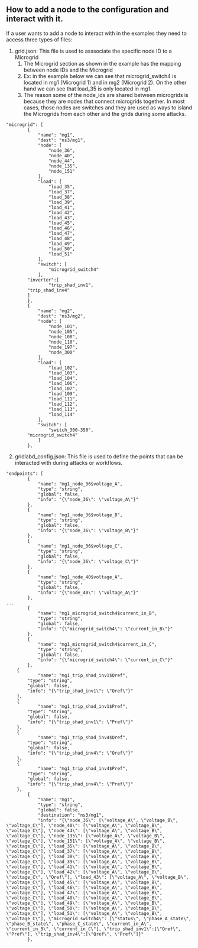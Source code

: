 ## How to add a node to the configuration and interact with it.

If a user wants to add a node to interact with in the examples they need to access three types of files:

1. grid.json: This file is used to asssociate the specific node ID to a Microgrid
    1. The Microgrid section as shown in the example has the mapping between node IDs and the Microgrid
    2. Ex: in the example below we can see that microgrid\_switch4 is located in mg1 (Microgrid 1) and in mg2 (Microgrid 2). On the other hand we can see that load\_35 is only located in mg1.  
    3. The reason some of the node\_ids are shared between microgrids is because they are nodes that connect microgrids together. In most cases, those nodes are switches and they are used as ways to island the Microgrids from each other and the grids during some attacks. 

```
"microgrid": [
        {
            "name": "mg1",
            "dest": "ns3/mg1",
            "node": [
                "node_36",
                "node_40",
                "node_44",
                "node_135",
                "node_151"
            ],
            "load": [
                "load_35",
                "load_37",
                "load_38",
                "load_39",
                "load_41",
                "load_42",
                "load_43",
                "load_45",
                "load_46",
                "load_47",
                "load_48",
                "load_49",
                "load_50",
                "load_51"
            ],
            "switch": [
                "microgrid_switch4"
            ],
	    "inverter":[
                "trip_shad_inv1",
		"trip_shad_inv4"
	    ]
        },
        {
            "name": "mg2",
            "dest": "ns3/mg2",
            "node": [
                "node_101",
                "node_105",
                "node_108",
                "node_110",
                "node_197",
                "node_300"
            ],
            "load": [
                "load_102",
                "load_103",
                "load_104",
                "load_106",
                "load_107",
                "load_109",
                "load_111",
                "load_112",
                "load_113",
                "load_114"
            ],
            "switch": [
                "switch_300-350",
		"microgrid_switch4"
            ]
        },
```

2. gridlabd\_config.json: This file is used to define the points that can be interacted with during attacks or workflows. 

```
"endpoints": [
        {
            "name": "mg1_node_36$voltage_A",
            "type": "string",
            "global": false,
            "info": "{\"node_36\": \"voltage_A\"}"
        },
        {
            "name": "mg1_node_36$voltage_B",
            "type": "string",
            "global": false,
            "info": "{\"node_36\": \"voltage_B\"}"
        },
        {
            "name": "mg1_node_36$voltage_C",
            "type": "string",
            "global": false,
            "info": "{\"node_36\": \"voltage_C\"}"
        },
        {
            "name": "mg1_node_40$voltage_A",
            "type": "string",
            "global": false,
            "info": "{\"node_40\": \"voltage_A\"}"
        },
...
        {
            "name": "mg1_microgrid_switch4$current_in_B",
            "type": "string",
            "global": false,
            "info": "{\"microgrid_switch4\": \"current_in_B\"}"
        },
        {
            "name": "mg1_microgrid_switch4$current_in_C",
            "type": "string",
            "global": false,
            "info": "{\"microgrid_switch4\": \"current_in_C\"}"
        },
	{
            "name": "mg1_trip_shad_inv1$Qref",
	    "type": "string",
	    "global": false,
	    "info": "{\"trip_shad_inv1\": \"Qref\"}"
	},
	{
            "name": "mg1_trip_shad_inv1$Pref",
	    "type": "string",
	    "global": false,
	    "info": "{\"trip_shad_inv1\": \"Pref\"}"
	},
	{
            "name": "mg1_trip_shad_inv4$Qref",
	    "type": "string",
	    "global": false,
	    "info": "{\"trip_shad_inv4\": \"Qref\"}"
	},
	{
            "name": "mg1_trip_shad_inv4$Pref",
	    "type": "string",
	    "global": false,
	    "info": "{\"trip_shad_inv4\": \"Pref\"}"
	},
        {
            "name": "mg1",
            "type": "string",
            "global": false,
            "destination": "ns3/mg1",
            "info": "{\"node_36\": [\"voltage_A\", \"voltage_B\", \"voltage_C\"], \"node_40\": [\"voltage_A\", \"voltage_B\", \"voltage_C\"], \"node_44\": [\"voltage_A\", \"voltage_B\", \"voltage_C\"], \"node_135\": [\"voltage_A\", \"voltage_B\", \"voltage_C\"], \"node_151\": [\"voltage_A\", \"voltage_B\", \"voltage_C\"], \"load_35\": [\"voltage_A\", \"voltage_B\", \"voltage_C\"], \"load_37\": [\"voltage_A\", \"voltage_B\", \"voltage_C\"], \"load_38\": [\"voltage_A\", \"voltage_B\", \"voltage_C\"], \"load_39\": [\"voltage_A\", \"voltage_B\", \"voltage_C\"], \"load_41\": [\"voltage_A\", \"voltage_B\", \"voltage_C\"], \"load_42\": [\"voltage_A\", \"voltage_B\", \"voltage_C\", \"Qref\"], \"load_43\": [\"voltage_A\", \"voltage_B\", \"voltage_C\"], \"load_45\": [\"voltage_A\", \"voltage_B\", \"voltage_C\"], \"load_46\": [\"voltage_A\", \"voltage_B\", \"voltage_C\"], \"load_47\": [\"voltage_A\", \"voltage_B\", \"voltage_C\"], \"load_48\": [\"voltage_A\", \"voltage_B\", \"voltage_C\"], \"load_49\": [\"voltage_A\", \"voltage_B\", \"voltage_C\"], \"load_50\": [\"voltage_A\", \"voltage_B\", \"voltage_C\"], \"load_51\": [\"voltage_A\", \"voltage_B\", \"voltage_C\"], \"microgrid_switch4\": [\"status\", \"phase_A_state\", \"phase_B_state\", \"phase_C_state\", \"current_in_A\", \"current_in_B\", \"current_in_C\"], \"trip_shad_inv1\":[\"Qref\", \"Pref\"], \"trip_shad_inv4\":[\"Qref\", \"Pref\"]}"
        },
```
